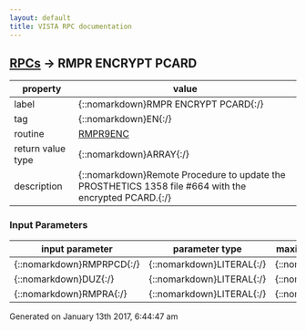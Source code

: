 ```yaml
---
layout: default
title: VISTA RPC documentation
---
```




## [RPCs](TableOfContent.md) &#8594; RMPR ENCRYPT PCARD 

 property | value 
--- | --- 
 label | {::nomarkdown}RMPR ENCRYPT PCARD{:/}
 tag | {::nomarkdown}EN{:/}
 routine | [RMPR9ENC](http://code.osehra.org/dox/Routine_RMPR9ENC_source.html)
 return value type | {::nomarkdown}ARRAY{:/}
 description | {::nomarkdown}Remote Procedure to update the PROSTHETICS 1358 file #664 with the encrypted PCARD.{:/}

### Input Parameters

| input parameter | parameter type | maximum data length | required | description | 
| --- | --- | --- | --- | --- | 
| {::nomarkdown}RMPRPCD{:/} | {::nomarkdown}LITERAL{:/} | {::nomarkdown}255{:/} |  |  | 
| {::nomarkdown}DUZ{:/} | {::nomarkdown}LITERAL{:/} | {::nomarkdown}6{:/} |  |  | 
| {::nomarkdown}RMPRA{:/} | {::nomarkdown}LITERAL{:/} | {::nomarkdown}30{:/} |  |  | 




 Generated on January 13th 2017, 6:44:47 am